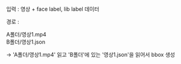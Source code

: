 ## 
  
   
입력 : 영상 + face label, lib label 데이터    
   
경로 :     
    
A폴더/영상1.mp4     
B폴더/영상1.json    
  
-> 'A폴더/영상1.mp4' 읽고 'B폴더'에 있는 '영상1.json'을 읽어서 bbox 생성  